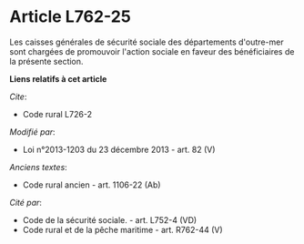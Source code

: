 # Article L762-25

Les caisses générales de sécurité sociale des départements d'outre-mer sont chargées de promouvoir l'action sociale en faveur
des bénéficiaires de la présente section.

**Liens relatifs à cet article**

_Cite_:

  - Code rural L726-2

_Modifié par_:

  - Loi n°2013-1203 du 23 décembre 2013 - art. 82 (V)

_Anciens textes_:

  - Code rural ancien - art. 1106-22 (Ab)

_Cité par_:

  - Code de la sécurité sociale. - art. L752-4 (VD)
  - Code rural et de la pêche maritime - art. R762-44 (V)
